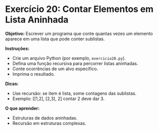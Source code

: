 # Exercício 20: Contar Elementos em Lista Aninhada

**Objetivo:** Escrever um programa que conte quantas vezes um elemento aparece em uma lista que pode conter sublistas.

**Instruções:**
- Crie um arquivo Python (por exemplo, `exercicio20.py`).
- Defina uma função recursiva para percorrer listas aninhadas.
- Conte ocorrências de um alvo específico.
- Imprima o resultado.

**Dicas:**
- Use recursão: se item é lista, some contagens das sublistas.
- Exemplo: [[1,2], [2,3], 2] contar 2 deve dar 3.

**O que aprender:**
- Estruturas de dados aninhadas.
- Recursão em estruturas complexas.